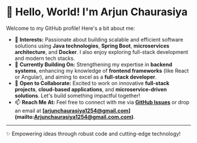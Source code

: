 # 👋 Hello, World! I'm Arjun Chaurasiya

Welcome to my GitHub profile! Here's a bit about me:

- 👀 **Interests:** Passionate about building scalable and efficient software solutions using **Java technologies**, **Spring Boot**, **microservices architecture**, and 
       **Docker**. I also enjoy exploring full-stack development and modern tech stacks.
- 🌱 **Currently Building On:** Strengthening my expertise in **backend systems**, enhancing my knowledge of **frontend frameworks** (like React or Angular), and aiming to 
        excel as a **full-stack developer**.
- 💞️ **Open to Collaborate:** Excited to work on innovative **full-stack projects**, **cloud-based applications**, and **microservice-driven solutions**. Let's build 
        something impactful together!
- 📫 **Reach Me At:** Feel free to connect with me via **[GitHub Issues](https://github.com/Arjunchaurasiya23)** or drop an email at **[arjunchaurasiya1254@gmail.com] 
        (mailto:Arjunchaurasiya1254@gmail.com.com)**.

---

✨ Empowering ideas through robust code and cutting-edge technology!

<!---
Arjunchaurasiya23/Arjunchaurasiya23 is a ✨ special ✨ repository because its `README.md` (this file) appears on your GitHub profile.
You can click the Preview link to take a look at your changes.
--->


